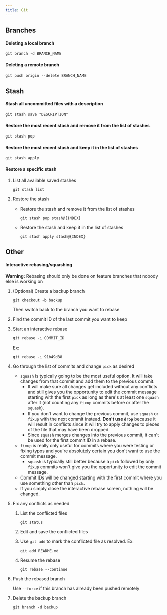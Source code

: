 ```yaml
---
title: Git
---
```


## Branches

#### Deleting a local branch
```
git branch -d BRANCH_NAME
```


#### Deleting a remote branch
```
git push origin --delete BRANCH_NAME
```



## Stash

#### Stash all uncommitted files with a description
```
git stash save "DESCRIPTION"
```


#### Restore the most recent stash and remove it from the list of stashes
```
git stash pop
```


#### Restore the most recent stash and keep it in the list of stashes
```
git stash apply
```


#### Restore a specific stash
1. List all available saved stashes
    ```
    git stash list
    ```

1. Restore the stash
    - Restore the stash and remove it from the list of stashes
        ```
        git stash pop stash@{INDEX}
        ```

    - Restore the stash and keep it in the list of stashes
        ```
        git stash apply stash@{INDEX}
        ```



## Other

#### Interactive rebasing/squashing

**Warning:** Rebasing should only be done on feature branches that nobody else is working on

1. (Optional) Create a backup branch
    ```
    git checkout -b backup
    ```

    Then switch back to the branch you want to rebase

1. Find the commit ID of the last commit you want to keep

1. Start an interactive rebase
    ```
    git rebase -i COMMIT_ID
    ```

    Ex:
    ```
    git rebase -i 91b49d38
    ```

1. Go through the list of commits and change `pick` as desired
    - `squash` is typically going to be the most useful option. It will take changes from that commit and add them to
      the previous commit.
        - It will make sure all changes get included without any conflicts and still gives you the opportunity to edit
          the commit message starting with the first `pick` as long as there's at least one `squash` after it (not
          counting any `fixup` commits before or after the `squash`).
        - If you don't want to change the previous commit, use `squash` or `fixup` with the next commit instead. **Don't
          use `drop`** because it will result in conflicts since it will try to apply changes to pieces of the file that
          may have been dropped.
        - Since `squash` merges changes into the previous commit, it can't be used for the first commit ID in a rebase.
    - `fixup` is really only useful for commits where you were testing or fixing typos and you're absolutely certain you
      don't want to use the commit message.
        - `squash` is typically still better because a `pick` followed by only `fixup` commits won't give you the
          opportunity to edit the commit message.
    - Commit IDs will be changed starting with the first commit where you use something other than `pick`.
    - If you simply close the interactive rebase screen, nothing will be changed.

1. Fix any conflicts as needed
    1. List the conflicted files
        ```
        git status
        ```

    1. Edit and save the conflicted files

    1. Use `git add` to mark the conflicted file as resolved. Ex:
        ```
        git add README.md
        ```

    1. Resume the rebase
        ```
        git rebase --continue
        ```

1. Push the rebased branch

    Use `--force` if this branch has already been pushed remotely

1. Delete the backup branch
    ```
    git branch -d backup
    ```
